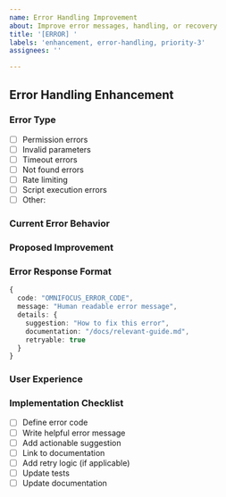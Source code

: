 ```yaml
---
name: Error Handling Improvement
about: Improve error messages, handling, or recovery
title: '[ERROR] '
labels: 'enhancement, error-handling, priority-3'
assignees: ''

---
```


## Error Handling Enhancement

### Error Type
<!-- What kind of error is this about? -->
- [ ] Permission errors
- [ ] Invalid parameters
- [ ] Timeout errors
- [ ] Not found errors
- [ ] Rate limiting
- [ ] Script execution errors
- [ ] Other:

### Current Error Behavior
<!-- What happens now when this error occurs? -->

### Proposed Improvement
<!-- How should the error be handled? -->

### Error Response Format
```typescript
{
  code: "OMNIFOCUS_ERROR_CODE",
  message: "Human readable error message",
  details: {
    suggestion: "How to fix this error",
    documentation: "/docs/relevant-guide.md",
    retryable: true
  }
}
```

### User Experience
<!-- How will this improve the user experience? -->

### Implementation Checklist
- [ ] Define error code
- [ ] Write helpful error message
- [ ] Add actionable suggestion
- [ ] Link to documentation
- [ ] Add retry logic (if applicable)
- [ ] Update tests
- [ ] Update documentation